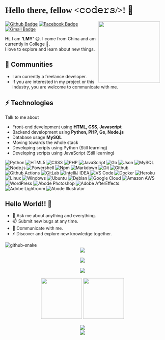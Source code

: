 # <font face="微软雅黑">**Hello there, fellow**</font> <font face="宋体"><𝚌𝚘𝚍𝚎𝚛𝚜/>!</font> 👋

<img align='right' src='https://user-images.githubusercontent.com/5713670/87202985-820dcb80-c2b6-11ea-9f56-7ec461c497c3.gif' width='200"'>

[![Github Badge](https://img.shields.io/badge/GitHub-100000?style=for-the-badge&logo=mayjack0312&logoColor=white)](https://github.com/mayjack0312) [![Facebook Badge](https://img.shields.io/badge/Facebook-1877F2?style=for-the-badge&logo=facebook&logoColor=white&link=https://www.facebook.com/may.jack.35325/)](https://www.facebook.com/may.jack.35325)  
[![Gmail Badge](https://img.shields.io/badge/Gmail-D14836?style=for-the-badge&logo=Gmail&logoColor=white&link=mailto:rolandduro440@gmail.com)](mailto:rolandduro440@gmail.com)

Hi, I am **'LMY'** 😃. I come from China and am currently in College 🏫.  
I love to explore and learn about new things.

## 👯 Communities
* I am currently a freelance developer.
* If you are interested in my project or this industry, you are welcome to communicate with me.

## ⚡ Technologies
Talk to me about
- Front-end development using **HTML, CSS, Javascript**
- Backend development using **Python, PHP, Go, Node.js**
- Database usage **MySQL**
- Moving towards the whole stack
- Developing scripts using Python (Still learning)
- Developing scripts using JavaScript (Still learning)

![Python](https://img.shields.io/badge/Python-3776AB?style=flat-square&logo=python&logoColor=white) ![HTML5](https://img.shields.io/badge/HTML5-E34F26?style=flat-square&logo=html5&logoColor=white) ![CSS3](https://img.shields.io/badge/CSS3-1572B6?style=flat-square&logo=css3&logoColor=white) ![PHP](https://img.shields.io/badge/PHP-777BB4?style=flat-square&logo=php&logoColor=white) ![JavaScript](https://img.shields.io/badge/JavaScript-eed718?style=flat-square&logo=javascript&logoColor=ffffff) ![Go](https://img.shields.io/badge/Go-00ADD8?style=flat-square&logo=go&logoColor=white) ![Json](https://img.shields.io/badge/Json-02569B?style=flat-square&logo=json) ![MySQL](https://img.shields.io/badge/MySQL-F29111?style=flat-square&logo=mysql&logoColor=FFFFFF) ![Node.js](https://img.shields.io/badge/Node.js-3C873A?style=flat-square&logo=Node.js&logoColor=white) ![Powershell](http://img.shields.io/badge/Powershell-5391FE?style=flat-square&logo=powershell&logoColor=ffffff) ![Npm](https://img.shields.io/badge/npm-CB3837?style=flat-square&logo=npm) ![Markdown](https://img.shields.io/badge/Markdown-333333?style=flat-square&logo=markdown) ![Git](http://img.shields.io/badge/Git-000000?style=flat-square&logo=git&logoColor=FFFFFF) ![Github](http://img.shields.io/badge/Github-000000?style=flat-square&logo=github&logoColor=FFFFFF) ![Github Actions](http://img.shields.io/badge/Github%20Actions-2088FF?style=flat-square&logo=github-actions&logoColor=ffffff) ![GitLab](https://img.shields.io/badge/GitLab-FCA121?style=flat-square&logo=gitlab) ![IntelliJ IDEA](http://img.shields.io/badge/IntelliJ%20IDEA-000000?style=flat-square&logo=intellij-idea&logoColor=ffffff) ![VS Code](http://img.shields.io/badge/VS%20Code-007ACC?style=flat-square&logo=visual%20studio%20code&logoColor=white) ![Docker](https://img.shields.io/badge/Docker-black?style=flat-square&logo=docker) ![Heroku](http://img.shields.io/badge/Heroku-430098?style=flat-square&logo=heroku&logoColor=white) ![Linux](https://img.shields.io/badge/Linux-333333?style=flat-square&logo=Linux&logoColor=FCC624) ![Windows](http://img.shields.io/badge/Windows-0078D6?style=flat-square&logo=windows&logoColor=ffffff) ![Ubuntu](https://img.shields.io/badge/Ubuntu-black?style=flat-square&logo=ubuntu) ![Debian](http://img.shields.io/badge/Debian-A81D33?style=flat-square&logo=debian&logoColor=ffffff) ![Google Cloud](https://img.shields.io/badge/Google%20Cloud-black?style=flat-square&logo=google-cloud) ![Amazon AWS](https://img.shields.io/badge/Amazon%20AWS-232F3E?style=flat-square&logo=amazon-aws) ![WordPress](https://img.shields.io/badge/WordPress-blue?style=flat-square&logo=wordpress) ![Abode Photoshop](http://img.shields.io/badge/Abode%20Photoshop-26C9FF?style=flat-square&logo=adobe-photoshop&logoColor=ffffff) ![Adobe AfterEffects](https://img.shields.io/badge/Adobe%20AfterEffects-CF96FD?style=flat-square&logo=Adobe%20after%20effects&logoColor=ffffff) ![Adobe Lightroom](https://img.shields.io/badge/Adobe%20Lightroom-31A8FF?style=flat-square&logo=Adobe%20Lightroom&logoColor=white) ![Abode Illustrator](http://img.shields.io/badge/Abode%20Illustrator-FC8F30?style=flat-square&logo=adobe-illustrator&logoColor=ffffff)

## Hello World!! 🤔
- 💬 Ask me about anything and everything.
- 📫 Submit new bugs at any time.
- 🔔 Communicate with me.
- ⚡ Discover and explore new knowledge together.

<picture>
  <source media="(prefers-color-scheme: dark)" srcset="https://github.com/mayjack0312/mayjack0312/blob/output/github-contribution-grid-snake-dark.svg" />
  <source media="(prefers-color-scheme: light)" srcset="https://github.com/mayjack0312/mayjack0312/blob/output/github-contribution-grid-snake.svg" />
  <img alt="github-snake" src="github-snake.svg" />
</picture>

<br>
<!-- Github 计数 -->
<div align="center"> <img src=https://count.getloli.com/get/@:mayjack0312)> </div>
<br>
<!-- Github 奖杯🏆start -->
<div align="center"> <img src="https://github-profile-trophy.vercel.app/?username=mayjack0312&theme=onedark&row=1&column=6&no-frame=true&no-bg=true"> </div>
<br>
<!-- GitHub 活动统计图 -->
<div align="center"> <img src=https://github-readme-activity-graph.vercel.app/graph?username=mayjack0312&theme=react-dark> </div>
<br>
<!-- 统计卡片start -->
<div align="center">
  <img height="133px" src="https://github-readme-stats.vercel.app/api?username=mayjack0312&hide_title=true&hide_border=true&show_icons=trueline_height=21&text_color=000&icon_color=000&bg_color=0,ea6161,ffc64d,fffc4d,52fa5a&theme=graywhite" />
  <img height="133px" src="https://github-readme-stats.vercel.app/api/top-langs/?username=mayjack0312&hide_title=true&hide_border=true&layout=compact&langs_count=6&text_color=000&icon_color=fff&bg_color=0,52fa5a,4dfcff,c64dff&theme=graywhite"> </div>
<br>
<!-- Github连续打卡end -->
<div align="center"> <img src=https://github-readme-streak-stats.herokuapp.com/?user=mayjack0312&theme=dark> </div>
<!-- metrics -->
<div align="center"> <img src=https://metrics.lecoq.io/mayjack0312?template=classic&base.indepth=false&config.timezone=Asia%2FShanghai> </div>
<br>
